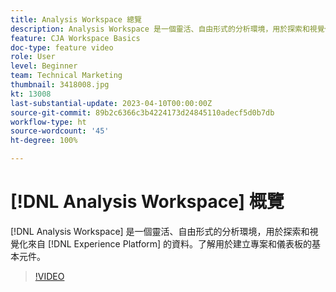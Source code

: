 ```yaml
---
title: Analysis Workspace 總覽
description: Analysis Workspace 是一個靈活、自由形式的分析環境，用於探索和視覺化來自 Experience Platform 的資料。
feature: CJA Workspace Basics
doc-type: feature video
role: User
level: Beginner
team: Technical Marketing
thumbnail: 3418008.jpg
kt: 13008
last-substantial-update: 2023-04-10T00:00:00Z
source-git-commit: 89b2c6366c3b4224173d24845110adecf5d0b7db
workflow-type: ht
source-wordcount: '45'
ht-degree: 100%

---
```


# [!DNL Analysis Workspace] 概覽

[!DNL Analysis Workspace] 是一個靈活、自由形式的分析環境，用於探索和視覺化來自 [!DNL Experience Platform] 的資料。了解用於建立專案和儀表板的基本元件。

>[!VIDEO](https://video.tv.adobe.com/v/3418008/?quality=12&learn=on)